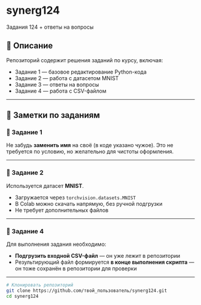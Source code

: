 # synerg124

Задания 124 + ответы на вопросы

## 📝 Описание

Репозиторий содержит решения заданий по курсу, включая:

- Задание 1 — базовое редактирование Python-кода
- Задание 2 — работа с датасетом MNIST
- Задание 3 — ответы на вопросы
- Задание 4 — работа с CSV-файлом

---

## 📌 Заметки по заданиям

### 🔧 Задание 1
Не забудь **заменить имя** на своё (в коде указано чужое). Это не требуется по условию, но желательно для чистоты оформления.

---

### 🔢 Задание 2
Используется датасет **MNIST**.

- Загружается через `torchvision.datasets.MNIST`
- В Colab можно скачать напрямую, без ручной подгрузки
- Не требует дополнительных файлов

---

### 📂 Задание 4
Для выполнения задания необходимо:

- **Подгрузить входной CSV-файл** — он уже лежит в репозитории
- Результирующий файл формируется **в конце выполнения скрипта** — он тоже сохранён в репозитории для проверки

---

```bash
# Клонировать репозиторий
git clone https://github.com/твой_пользователь/synerg124.git
cd synerg124
